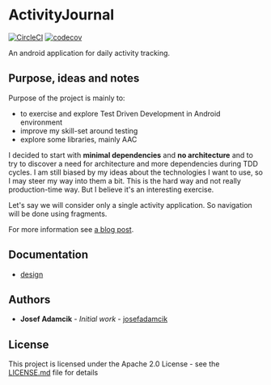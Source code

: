 # ActivityJournal

[![CircleCI](https://circleci.com/gh/josefadamcik/activityjournal.svg?style=svg)](https://circleci.com/gh/josefadamcik/activityjournal)
[![codecov](https://codecov.io/gh/josefadamcik/activityjournal/branch/master/graph/badge.svg)](https://codecov.io/gh/josefadamcik/activityjournal)

An android application for daily activity tracking.

## Purpose, ideas and notes

Purpose of the project is mainly to: 

- to exercise and explore Test Driven Development in Android environment
- improve my skill-set around testing
- explore some libraries, mainly AAC

I decided to start with **minimal dependencies** and **no architecture** and to try to discover a need for architecture and more dependencies during TDD cycles. I am still biased by my ideas about the technologies I want to use, so I may steer my way into them a bit. This is the hard way and not really production-time way. But I believe it's an interesting exercise.

Let's say we will consider only a single activity application. So navigation will be done using fragments.

For more information see [a blog post](https://josef-adamcik.cz/programming/activity-journal-app-idea.html).


## Documentation

- [design](doc/design/design.md)

## Authors

* **Josef Adamcik** - *Initial work* - [josefadamcik](https://josef-adamcik.cz/)

## License

This project is licensed under the Apache 2.0 License - see the [LICENSE.md](LICENSE.md) file for details